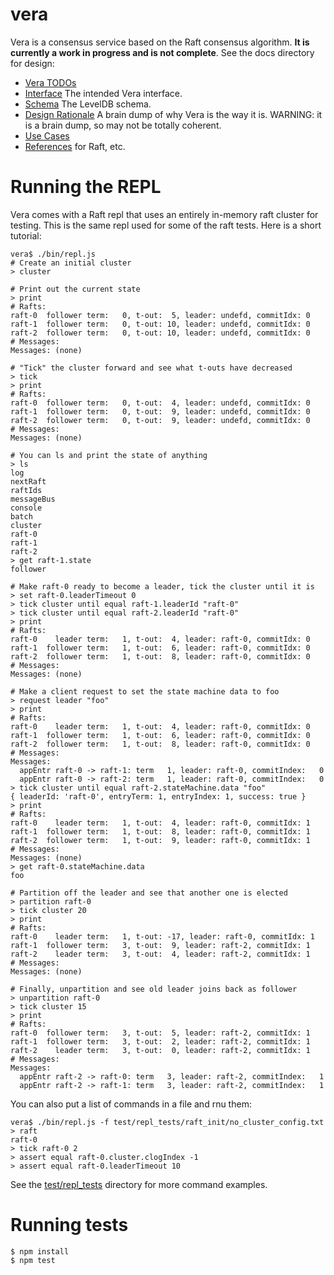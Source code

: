 <!--
    This Source Code Form is subject to the terms of the Mozilla Public
    License, v. 2.0. If a copy of the MPL was not distributed with this
    file, You can obtain one at http://mozilla.org/MPL/2.0/.
-->

<!--
    Copyright (c) 2014, Joyent, Inc.
-->

vera
====

Vera is a consensus service based on the Raft consensus algorithm.  **It is
currently a work in progress and is not complete**.  See the docs directory for
design:

* [Vera TODOs](docs/vera_todo.txt)
* [Interface](docs/interface.md) The intended Vera interface.
* [Schema](docs/schema.md) The LevelDB schema.
* [Design Rationale](vera/design_rationale.md) A brain dump of why Vera is the
  way it is.  WARNING: it is a brain dump, so may not be totally coherent.
* [Use Cases](docs/use_cases.md)
* [References](docs/references.md) for Raft, etc.

# Running the REPL

Vera comes with a Raft repl that uses an entirely in-memory raft cluster for
testing.  This is the same repl used for some of the raft tests.  Here is a
short tutorial:

```
vera$ ./bin/repl.js
# Create an initial cluster
> cluster

# Print out the current state
> print
# Rafts:
raft-0  follower term:   0, t-out:  5, leader: undefd, commitIdx: 0
raft-1  follower term:   0, t-out: 10, leader: undefd, commitIdx: 0
raft-2  follower term:   0, t-out: 10, leader: undefd, commitIdx: 0
# Messages:
Messages: (none)

# "Tick" the cluster forward and see what t-outs have decreased
> tick
> print
# Rafts:
raft-0  follower term:   0, t-out:  4, leader: undefd, commitIdx: 0
raft-1  follower term:   0, t-out:  9, leader: undefd, commitIdx: 0
raft-2  follower term:   0, t-out:  9, leader: undefd, commitIdx: 0
# Messages:
Messages: (none)

# You can ls and print the state of anything
> ls
log
nextRaft
raftIds
messageBus
console
batch
cluster
raft-0
raft-1
raft-2
> get raft-1.state
follower

# Make raft-0 ready to become a leader, tick the cluster until it is
> set raft-0.leaderTimeout 0
> tick cluster until equal raft-1.leaderId "raft-0"
> tick cluster until equal raft-2.leaderId "raft-0"
> print
# Rafts:
raft-0    leader term:   1, t-out:  4, leader: raft-0, commitIdx: 0
raft-1  follower term:   1, t-out:  6, leader: raft-0, commitIdx: 0
raft-2  follower term:   1, t-out:  8, leader: raft-0, commitIdx: 0
# Messages:
Messages: (none)

# Make a client request to set the state machine data to foo
> request leader "foo"
> print
# Rafts:
raft-0    leader term:   1, t-out:  4, leader: raft-0, commitIdx: 0
raft-1  follower term:   1, t-out:  6, leader: raft-0, commitIdx: 0
raft-2  follower term:   1, t-out:  8, leader: raft-0, commitIdx: 0
# Messages:
Messages:
  appEntr raft-0 -> raft-1: term   1, leader: raft-0, commitIndex:   0
  appEntr raft-0 -> raft-2: term   1, leader: raft-0, commitIndex:   0
> tick cluster until equal raft-2.stateMachine.data "foo"
{ leaderId: 'raft-0', entryTerm: 1, entryIndex: 1, success: true }
> print
# Rafts:
raft-0    leader term:   1, t-out:  4, leader: raft-0, commitIdx: 1
raft-1  follower term:   1, t-out:  8, leader: raft-0, commitIdx: 1
raft-2  follower term:   1, t-out:  9, leader: raft-0, commitIdx: 1
# Messages:
Messages: (none)
> get raft-0.stateMachine.data
foo

# Partition off the leader and see that another one is elected
> partition raft-0
> tick cluster 20
> print
# Rafts:
raft-0    leader term:   1, t-out: -17, leader: raft-0, commitIdx: 1
raft-1  follower term:   3, t-out:  9, leader: raft-2, commitIdx: 1
raft-2    leader term:   3, t-out:  4, leader: raft-2, commitIdx: 1
# Messages:
Messages: (none)

# Finally, unpartition and see old leader joins back as follower
> unpartition raft-0
> tick cluster 15
> print
# Rafts:
raft-0  follower term:   3, t-out:  5, leader: raft-2, commitIdx: 1
raft-1  follower term:   3, t-out:  2, leader: raft-2, commitIdx: 1
raft-2    leader term:   3, t-out:  0, leader: raft-2, commitIdx: 1
# Messages:
Messages:
  appEntr raft-2 -> raft-0: term   3, leader: raft-2, commitIndex:   1
  appEntr raft-2 -> raft-1: term   3, leader: raft-2, commitIndex:   1

```

You can also put a list of commands in a file and rnu them:
```
vera$ ./bin/repl.js -f test/repl_tests/raft_init/no_cluster_config.txt
> raft
raft-0
> tick raft-0 2
> assert equal raft-0.cluster.clogIndex -1
> assert equal raft-0.leaderTimeout 10
```

See the [test/repl_tests](test/repl_tests) directory for more command examples.

# Running tests

```
$ npm install
$ npm test
```

